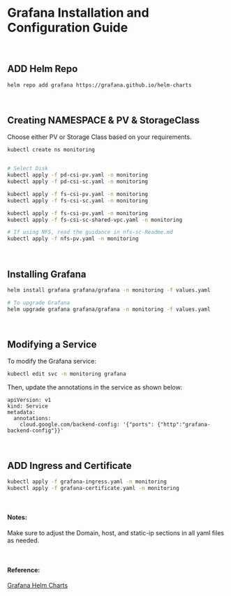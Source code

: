 # Grafana Installation and Configuration Guide

</br>

## ADD Helm Repo

```bash
helm repo add grafana https://grafana.github.io/helm-charts
```

</br>

## Creating NAMESPACE & PV & StorageClass

Choose either PV or Storage Class based on your requirements.

```bash
kubectl create ns monitoring


# Select Disk 
kubectl apply -f pd-csi-pv.yaml -n monitoring
kubectl apply -f pd-csi-sc.yaml -n monitoring  

kubectl apply -f fs-csi-pv.yaml -n monitoring
kubectl apply -f fs-csi-sc.yaml -n monitoring

kubectl apply -f fs-csi-pv.yaml -n monitoring
kubectl apply -f fs-csi-sc-shared-vpc.yaml -n monitoring

# If using NFS, read the guidance in nfs-sc-Readme.md
kubectl apply -f nfs-pv.yaml -n monitoring
```

</br>

## Installing Grafana

```bash
helm install grafana grafana/grafana -n monitoring -f values.yaml

# To upgrade Grafana
helm upgrade grafana grafana/grafana -n monitoring -f values.yaml
```

</br>

## Modifying a Service

To modify the Grafana service:

```bash
kubectl edit svc -n monitoring grafana
```

Then, update the annotations in the service as shown below:

```
apiVersion: v1
kind: Service
metadata:
  annotations:
    cloud.google.com/backend-config: '{"ports": {"http":"grafana-backend-config"}}'
```

</br>

## ADD Ingress and Certificate

```bash
kubectl apply -f grafana-ingress.yaml -n monitoring
kubectl apply -f grafana-certificate.yaml -n monitoring
```

</br>

#### Notes:

Make sure to adjust the Domain, host, and static-ip sections in all yaml files as needed.

</br>

#### Reference:

[Grafana Helm Charts](https://github.com/grafana/helm-charts)
